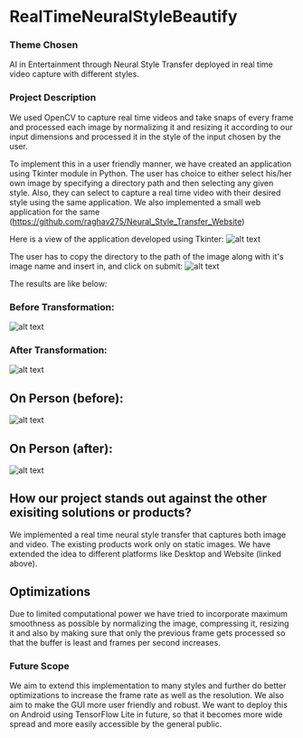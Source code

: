 # RealTimeNeuralStyleBeautify

<h3>Theme Chosen</h3>
AI in Entertainment through Neural Style Transfer deployed in real time video capture with different styles.

<h3>Project Description</h3>
We used OpenCV to capture real time videos and take snaps of every frame and processed each image by normalizing it and resizing it according to our input dimensions and processed it in the style of the input chosen by the user.

To implement this in a user friendly manner, we have created an application using Tkinter module in Python. The user has choice to either select his/her own image by specifying a directory path and then selecting any given style. Also, they can select to capture a real time video with their desired style using the same application. We also implemented a small web application for the same (https://github.com/raghav275/Neural_Style_Transfer_Website)

Here is a view of the application developed using Tkinter:
![alt text](https://github.com/pip33eed/RealTimeNeuralStyleBeautify/blob/master/ss1.png "Sneak Peek")

The user has to copy the directory to the path of the image along with it's image name and insert in, and click on submit:
![alt text](https://github.com/pip33eed/RealTimeNeuralStyleBeautify/blob/master/ss2.png "Directory")

The results are like below:

### Before Transformation:
![alt text](https://github.com/pip33eed/RealTimeNeuralStyleBeautify/blob/master/vmikGbI.jpg "Battlefield")








### After Transformation:
![alt text](https://github.com/pip33eed/RealTimeNeuralStyleBeautify/blob/master/scream.png "After filter")



## On Person (before):
![alt text](https://github.com/pip33eed/RealTimeNeuralStyleBeautify/blob/master/raghav_gupta.jpeg "Raghav")







## On Person (after):
![alt text](https://github.com/pip33eed/RealTimeNeuralStyleBeautify/blob/master/raghav.png "raghu")





## How our project stands out against the other exisiting solutions or products?
We implemented a real time neural style transfer that captures both image and video. The existing products work only on static images. We have extended the idea to different platforms like Desktop and Website (linked above).

## Optimizations
Due to limited computational power we have tried to incorporate maximum smoothness as possible by normalizing the image, compressing it, resizing it and also by making sure that only the previous frame gets processed so that the buffer is least and frames per second increases.



<h3>Future Scope</h3>
We aim to extend this implementation to many styles and further do better optimizations to increase the frame rate as well as the resolution. We also aim to make the GUI more user friendly and robust.
We want to deploy this on Android using TensorFlow Lite in future, so that it becomes more wide spread and more easily accessible by the general public.



